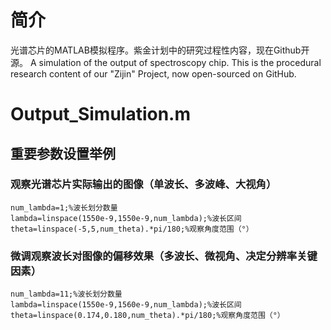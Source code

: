 # 简介
光谱芯片的MATLAB模拟程序。紫金计划中的研究过程性内容，现在Github开源。
A simulation of the output of spectroscopy chip. This is the procedural research content of our "Zijin" Project, now open-sourced on GitHub.


# Output_Simulation.m
## 重要参数设置举例
### 观察光谱芯片实际输出的图像（单波长、多波峰、大视角）
```
num_lambda=1;%波长划分数量
lambda=linspace(1550e-9,1550e-9,num_lambda);%波长区间
theta=linspace(-5,5,num_theta).*pi/180;%观察角度范围（°）
```

### 微调观察波长对图像的偏移效果（多波长、微视角、决定分辨率关键因素）
```
num_lambda=11;%波长划分数量
lambda=linspace(1550e-9,1560e-9,num_lambda);%波长区间
theta=linspace(0.174,0.180,num_theta).*pi/180;%观察角度范围（°）
```
